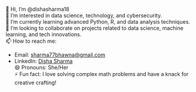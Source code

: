 👋 Hi, I’m @dishasharma18  
👀 I’m interested in data science, technology, and cybersecurity.  
🌱 I’m currently learning advanced Python, R, and data analysis techniques.  
💞️ I’m looking to collaborate on projects related to data science, machine learning, and tech innovations.  
📫 How to reach me:  
   - Email: [sharma77bhawna@gmail.com](mailto:sharma77bhawna@gmail.com)  
   - LinkedIn: [Disha Sharma](https://www.linkedin.com/in/disha-sharma-43280b312/)  
😄 Pronouns: She/Her  
⚡ Fun fact: I love solving complex math problems and have a knack for creative crafting!
